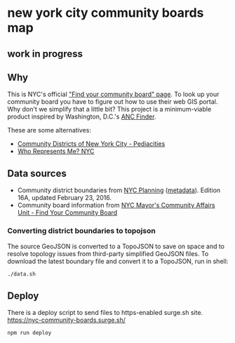 new york city community boards map
==================================

## work in progress

## Why

This is NYC's official ["Find your community board" page](http://www.nyc.gov/html/cau/html/cb/cb.shtml). To look up your community board you have to figure out how to use their web GIS portal. Why don't we simplify that a little bit? This project is a minimum-viable product inspired by Washington, D.C.'s [ANC Finder](http://ancfinder.org/).

These are some alternatives:

- [Community Districts of New York City - Pediacities](http://nyc.pediacities.com/Community_Districts)
- [Who Represents Me? NYC](http://www.mygovnyc.org/)

## Data sources

- Community district boundaries from [NYC Planning](http://www1.nyc.gov/site/planning/data-maps/open-data/districts-download-metadata.page) ([metadata](http://www1.nyc.gov/assets/planning/download/pdf/data-maps/open-data/nycd_metadata.pdf?v=16a)). Edition 16A, updated February 23, 2016.
- Community board information from [NYC Mayor's Community Affairs Unit - Find Your Community Board](http://www.nyc.gov/html/cau/html/cb/cb.shtml)

### Converting district boundaries to topojson

The source GeoJSON is converted to a TopoJSON to save on space and to resolve topology issues from third-party simplified GeoJSON files. To download the latest boundary file and convert it to a TopoJSON, run in shell:

```sh
./data.sh
```

## Deploy

There is a deploy script to send files to https-enabled surge.sh site. https://nyc-community-boards.surge.sh/

```
npm run deploy
```

